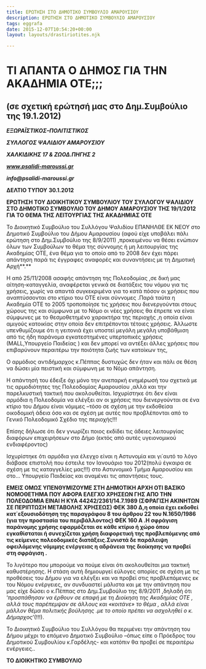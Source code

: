 ```yaml
---
title: ΕΡΩΤΗΣΗ ΣΤΟ ΔΗΜΟΤΙΚΟ ΣΥΜΒΟΥΛΙΟ ΑΜΑΡΟΥΣΙΟΥ
description: ΕΡΩΤΗΣΗ ΣΤΟ ΔΗΜΟΤΙΚΟ ΣΥΜΒΟΥΛΙΟ ΑΜΑΡΟΥΣΙΟΥ
tags: eggrafa
date: 2015-12-07T10:54:20+00:00
layout: layouts/drastiriotites.njk

---
```


# ΤΙ ΑΠΑΝΤΑ Ο ΔΗΜΟΣ ΓΙΑ ΤΗΝ AKAΔΗΜΙΑ ΟΤΕ;;;

## (σε σχετική ερώτησή μας στο Δημ.Συμβούλιο της 19.1.2012)

<!-- excerpt -->

**_ΕΞΩΡΑΪΣΤΙΚΟΣ–ΠΟΛΙΤΙΣΤΙΚΟΣ_**

**_ΣΥΛΛΟΓΟΣ ΨΑΛΙΔΙΟΥ ΑΜΑΡΟΥΣΙΟΥ_**

**_ΧΑΛΚΙΔΙΚΗΣ 17 &amp; ΖΩΟΔ.ΠΗΓΗΣ 2_**

**_www.psalidi-maroussi.gr_**

**_info@psalidi-maroussi.gr_**

**ΔΕΛΤΙΟ ΤΥΠΟΥ** **30.1.2012**

**ΕΡΩΤΗΣΗ ΤΟΥ ΔΙΟΙΚΗΤΙΚΟΥ ΣΥΜΒΟΥΛΙΟΥ ΤΟΥ ΣΥΛΛΟΓΟΥ ΨΑΛΙΔΙΟΥ ΣΤΟ ΔΗΜΟΤΙΚΟ ΣΥΜΒΟΥΛΙΟ ΤΟΥ ΔΗΜΟΥ ΑΜΑΡΟΥΣΙΟΥ ΤΗΣ 19/1/2012 ΓΙΑ ΤΟ ΘΕΜΑ ΤΗΣ ΛΕΙΤΟΥΡΓΙΑΣ ΤΗΣ AKAΔΗΜΙΑΣ ΟΤΕ**

Το Διοικητικό Συμβούλιο του Συλλόγου Ψαλιδίου ΕΠΑΝΗΛΘΕ ΕΚ ΝΕΟΥ στο Δημοτικό Συμβούλιο του Δήμου Αμαρουσίου (αφού είχε υποβάλει πάλι ερώτηση στο Δημ.Συμβούλιο της 8/9/2011) ,προκειμένου να θέσει ενώπιον όλων των Συμβούλων το θέμα της σύννομης ή μη λειτουργίας της Ακαδημίας ΟΤΕ, ένα θέμα για το οποίο από το 2008 δεν έχει πάρει απάντηση παρά τις έγγραφες αναφορές και συναντήσεις με τη Δημοτική Αρχή**.**

Η από 25/11/2008 ασαφής απάντηση της Πολεοδομίας ,σε δική μας αίτηση-καταγγελία, αναφέρεται γενικά σε διατάξεις του νόμου για τις χρήσεις, χωρίς να απαντά συγκεκριμένα για το κατά πόσον οι χρήσεις που αναπτύσσονται στο κτίριο του ΟΤΕ είναι σύννομες .Παρά ταύτα η Ακαδημία ΟΤΕ το 2005 τροποποίησε τις χρήσεις που διενεργούνται στους χώρους της και σύμφωνα με το Νόμο οι νέες χρήσεις θα έπρεπε να είναι σύμφωνες με το θεσμοθετημένο χαρακτήρα της περιοχής ,η οποία είναι αμιγούς κατοικίας στην οποία δεν επιτρέπονται τέτοιες χρήσεις. Άλλωστε υπενθυμίζουμε ότι η γειτονιά έχει υποστεί μεγάλη μεγάλη υποβάθμιση από τις ήδη παράνομα εγκατεστημένες υπερτοπικές χρήσεις (ΜALL,Yπουργείο Παιδείας ) και δεν μπορεί να αντέξει άλλες χρήσεις που επιβαρύνουν περαιτέρω την ποιότητα ζωής των κατοίκων της,

Ο αρμόδιος αντιδήμαρχος κ.Πέππας δυστυχώς δεν ήταν και πάλι σε θέση να δώσει μία πειστική και σύμφωνη με το Νόμο απάντηση.

Η απάντησή του έδειξε όχι μόνο την ανεπαρκή ενημέρωσή του σχετικά με τις αρμοδιότητες της Πολεοδομίας Αμαρουσίου ,αλλά και την παρελκυστική τακτική που ακολουθείται. Ισχυρίστηκε ότι δεν είναι αρμόδια η Πολεοδομία να ελέγξει αν οι χρήσεις που διενεργούνται σε ένα κτίριο του Δήμου είναι νόμιμες –τόσο σε σχέση με την εκδοθείσα οικοδομική άδεια όσο και σε σχέση με αυτές που προβλέπονται από το Γενικό Πολεοδομικό Σχέδιο της περιοχής!!!

Επίσης δήλωσε ότι δεν γνωρίζει ποιος εκδίδει τις άδειες λειτουργίας διαφόρων επιχειρήσεων στο Δήμο (εκτός από αυτές υγειονομικού ενδιαφέροντος)

Ισχυρίστηκε ότι αρμόδια για έλεγχο είναι η Αστυνομία και γι΄αυτό το λόγο διάβασε επιστολή που έστειλε τον Ιανουάριο του 2012(πολύ έγκαιρα σε σχέση με τις καταγγελίες μας!!!) στο Αστυνομικό Τμήμα Αμαρουσίου και στο… Υπουργείο Παιδείας και αναμένει τις απαντήσεις τους.

**EMEIΣ ΟΜΩΣ ΥΠΕΝΘΥΜΙΖΟΥΜΕ ΣΤΗ ΔΗΜΟΤΙΚΗ ΑΡΧΗ ΟΤΙ ΒΑΣΙΚΟ ΝΟΜΟΘΕΤΗΜΑ ΠΟΥ ΑΦΟΡΑ ΕΛΕΓΧΟ ΧΡΗΣΕΩΝ ΓΗΣ ΑΠΟ ΤΗΝ ΠΟΛΕΟΔΟΜΙΑ ΕΙΝΑΙ Η ΚΥΑ 44242/2361/14.7.1989 (ΣΦΡΑΓΙΣΗ ΑΚΙΝΗΤΩΝ ΣΕ ΠΕΡΙΠΤΩΣΗ ΜΕΤΑΒΟΛΗΣ ΧΡΗΣΕΩΣ) ΦΕΚ 380 Δ,η οποία έχει εκδοθεί κατ΄εξουσιοδότηση της παραγράφου 8 του άρθρου 22 του Ν.1650/1986 (για την προστασία του περιβάλλοντος) ΦΕΚ 160 Α .Η σφράγιση παράνομης χρήσης εφαρμόζεται σε κάθε κτίριο ή χώρο όπου εγκαθίσταται ή συνεχίζεται χρήση διαφορετική της προβλεπόμενης από τις κείμενες πολεοδομικές διατάξεις.Συνιστά δε παράλειψη οφειλόμενης νόμιμης ενέργειας η αδράνεια της διοίκησης να προβεί στη σφράγιση .**

Το λιγότερο που μπορούμε να πούμε είναι ότι ακολουθείται μια τακτική καθυστέρησης. Η στάση αυτή δημιουργεί εύλογες απορίες σε σχέση με τις προθέσεις του Δήμου για να ελέγξει και να προβεί στις προβλεπόμενες εκ του Νόμου ενέργειες, αν συνδυαστεί μάλιστα και με την απάντηση που μας είχε δώσει ο κ.Πέππας στο Δημ.Συμβούλιο της 8/9/2011 ,δηλαδή ότι ‘_προσπάθησαν να έρθουν σε επαφή με τη Διοίκηση της Ακαδημίας ΟΤΕ , αλλά τους παρέπεμψαν σε άλλους και «κοιτάνε» το θέμα , αλλά είναι μάλλον θέμα πολιτικής βούλησης .με το οποίο πρέπει να ασχοληθεί ο κ. Δήμαρχος_’(!!!).

Το Διοικητικό Συμβούλιο του Συλλόγου θα περιμένει την απάντηση του Δήμου μέχρι το επόμενο Δημοτικό Συμβούλιο –όπως είπε ο Πρόεδρος του Δημοτικού Συμβουλίου κ.Γαρδέλης- και κατόπιν θα προβεί σε περαιτέρω ενέργειες..

**ΤΟ ΔΙΟΙΚΗΤΙΚΟ ΣΥΜΒΟΥΛΙΟ**
